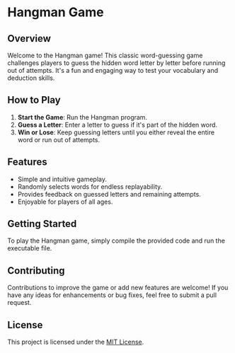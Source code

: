 # Hangman Game

## Overview

Welcome to the Hangman game! This classic word-guessing game challenges players to guess the hidden word letter by letter before running out of attempts. It's a fun and engaging way to test your vocabulary and deduction skills.

## How to Play

1. **Start the Game**: Run the Hangman program.
2. **Guess a Letter**: Enter a letter to guess if it's part of the hidden word.
3. **Win or Lose**: Keep guessing letters until you either reveal the entire word or run out of attempts.

## Features

- Simple and intuitive gameplay.
- Randomly selects words for endless replayability.
- Provides feedback on guessed letters and remaining attempts.
- Enjoyable for players of all ages.

## Getting Started

To play the Hangman game, simply compile the provided code and run the executable file.

## Contributing

Contributions to improve the game or add new features are welcome! If you have any ideas for enhancements or bug fixes, feel free to submit a pull request.

## License

This project is licensed under the [MIT License](LICENSE).
